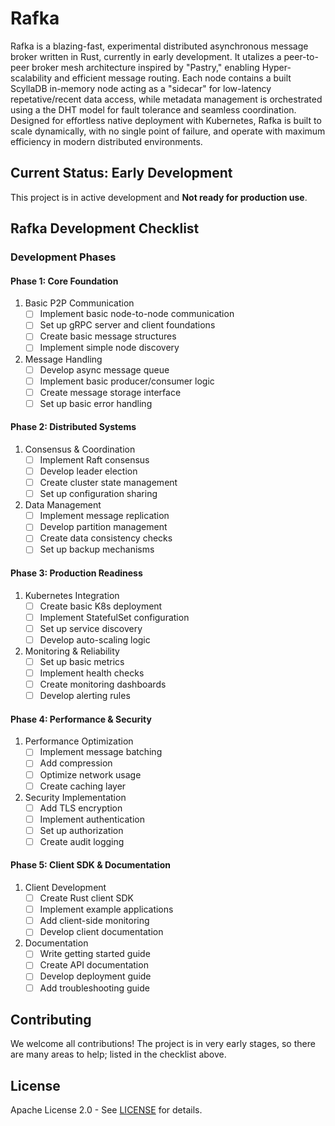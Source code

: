 # Rafka

Rafka is a blazing-fast, experimental distributed asynchronous message broker written in Rust, currently in early development. It utalizes a peer-to-peer broker mesh architecture inspired by "Pastry," enabling Hyper-scalability and efficient message routing.  Each node contains a built ScyllaDB in-memory node acting as a "sidecar" for low-latency repetative/recent data access, while metadata management is orchestrated using a the DHT model for fault tolerance and seamless coordination.  Designed for effortless native deployment with Kubernetes, Rafka is built to scale dynamically, with no single point of failure, and operate with maximum efficiency in modern distributed environments.

## Current Status: Early Development

This project is in active development and **Not ready for production use**. 

## Rafka Development Checklist

### Development Phases

#### Phase 1: Core Foundation
1. Basic P2P Communication
   - [ ] Implement basic node-to-node communication
   - [ ] Set up gRPC server and client foundations
   - [ ] Create basic message structures
   - [ ] Implement simple node discovery

2. Message Handling
   - [ ] Develop async message queue
   - [ ] Implement basic producer/consumer logic
   - [ ] Create message storage interface
   - [ ] Set up basic error handling

#### Phase 2: Distributed Systems
1. Consensus & Coordination
   - [ ] Implement Raft consensus
   - [ ] Develop leader election
   - [ ] Create cluster state management
   - [ ] Set up configuration sharing

2. Data Management
   - [ ] Implement message replication
   - [ ] Develop partition management
   - [ ] Create data consistency checks
   - [ ] Set up backup mechanisms

#### Phase 3: Production Readiness
1. Kubernetes Integration
   - [ ] Create basic K8s deployment
   - [ ] Implement StatefulSet configuration
   - [ ] Set up service discovery
   - [ ] Develop auto-scaling logic

2. Monitoring & Reliability
   - [ ] Set up basic metrics
   - [ ] Implement health checks
   - [ ] Create monitoring dashboards
   - [ ] Develop alerting rules

#### Phase 4: Performance & Security
1. Performance Optimization
   - [ ] Implement message batching
   - [ ] Add compression
   - [ ] Optimize network usage
   - [ ] Create caching layer

2. Security Implementation
   - [ ] Add TLS encryption
   - [ ] Implement authentication
   - [ ] Set up authorization
   - [ ] Create audit logging

#### Phase 5: Client SDK & Documentation
1. Client Development
   - [ ] Create Rust client SDK
   - [ ] Implement example applications
   - [ ] Add client-side monitoring
   - [ ] Develop client documentation

2. Documentation
   - [ ] Write getting started guide
   - [ ] Create API documentation
   - [ ] Develop deployment guide
   - [ ] Add troubleshooting guide

## Contributing

We welcome all contributions! The project is in very early stages, so there are many areas to help; listed in the checklist above.

## License

Apache License 2.0 - See [LICENSE](./LICENSE) for details.
